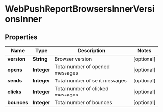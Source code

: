 

# WebPushReportBrowsersInnerVersionsInner


## Properties

| Name | Type | Description | Notes |
|------------ | ------------- | ------------- | -------------|
|**version** | **String** | Browser version |  [optional] |
|**opens** | **Integer** | Total number of opened messages |  [optional] |
|**sends** | **Integer** | Total number of sent messages |  [optional] |
|**clicks** | **Integer** | Total number of clicked messages |  [optional] |
|**bounces** | **Integer** | Total number of bounces |  [optional] |



